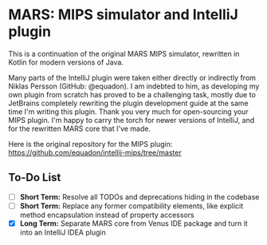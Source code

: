 # MARS: MIPS simulator and IntelliJ plugin

This is a continuation of the original MARS MIPS simulator, rewritten in Kotlin for modern versions of Java.

Many parts of the IntelliJ plugin were taken either directly or indirectly from Niklas Persson (GitHub: @equadon).
I am indebted to him, as developing my own plugin from scratch has proved to be a challenging task, mostly due to
JetBrains completely rewriting the plugin development guide at the same time I'm writing this plugin.
Thank you very much for open-sourcing your MIPS plugin. I'm happy to carry the torch for newer versions of IntelliJ,
and for the rewritten MARS core that I've made.

Here is the original repository for the MIPS plugin: https://github.com/equadon/intellij-mips/tree/master

## To-Do List

* [ ] **Short Term:** Resolve all TODOs and deprecations hiding in the codebase
* [ ] **Short Term:** Replace any former compatibility elements, like explicit method encapsulation instead of property accessors
* [x] **Long Term:** Separate MARS core from Venus IDE package and turn it into an IntelliJ IDEA plugin